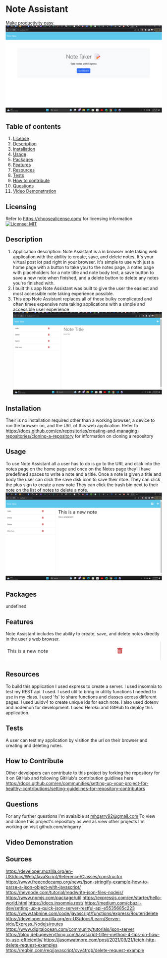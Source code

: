 # Note Assistant

Make productivity easy.
![Note Taker Landing Page][Landing Pages]
## Table of contents
1. [License](#licensing)
2. [Description](#description)
3. [Installation](#installation)
4. [Usage](#usage)
5. [Packages](#packages)
6. [Features](#features)
7. [Resources](#resources)
8. [Tests](#tests)
9. [How to contribute](#how-to-contribute)
10. [Questions](#questions)
11. [Video Demonstration](#video-demonstration)
## Licensing

Refer to <https://choosealicense.com/> for licensing information
[![License: MIT](https://img.shields.io/badge/License-MIT-yellow.svg)](https://opensource.org/licenses/MIT)

## Description

1. Application description: Note Assistant is a in browser note taking web application with the ability to create, save, and delete notes. It's your virtual post iot pad right in your browser. It's simple to use with just a home page with a button to take you to the notes page, a notes page with placeholders for a note title and note body text, a save button to save a new note when finished, and a delete button to delete any notes you're finished with.
2. I built this app  Note Assistant was built to give the user the easiest and most accessible note taking experience possible.
3. This app Note Assistant replaces all of those bulky complicated and often times expensive note taking applications with a simple and accessible user experience
![Notes Page][Notes Page]
## Installation

Their is no installation required other than a working browser, a device to run the browser on, and the URL of this web application.
Refer to https://docs.github.com/en/repositories/creating-and-managing-repositories/cloning-a-repository for information on cloning a repository

## Usage

To use Note Assistant all a user has to do is go to the URL and cllck into the notes page on the home page and once on the Notes page they'll have predefined spaces to write a note and a title. Once a note is given a title and 
body the user can click the save disk icon to save their ntoe. They can click the plus sign to create a new note They can click the trash bin next to their note on the list of notes to delete a note.
![Note Usages][Note Usage]
## Packages
undefined



## Features

Note Assistant includes the ability to create, save, and delete notes directly in the user's web browser.
![Note Deletion][Note Deletion]
## Resources

To build this application I used express to create a server. I used insomnia to test my REST api. I used. I used util to bring in utility functions I needed to use in my class. I used 'fs' to share functions and classes across different pages. I used uuidv4 to create unique ids for each note. I also used dotenv and nodemon for development. I used Heroku and GitHub to deploy this application.

## Tests
A user can test my application by visition the url on their browser and creating and deleting notes.
## How to Contribute

Other developers can contribute to this project by forking the repository for it on GitHub and following GitHub's contribution guidlines here https://docs.github.com/en/communities/setting-up-your-project-for-healthy-contributions/setting-guidelines-for-repository-contributors
## Questions

For any further questions I'm avaialble at mhgarry92@gmail.com
To view and clone this project's repository as well as view other projects I'm working on visit github.com/mhgarry
## Video Demonstration


## Sources 
https://developer.mozilla.org/en-US/docs/Web/JavaScript/Reference/Classes/constructor
https://www.freecodecamp.org/news/json-stringify-example-how-to-parse-a-json-object-with-javascript/
https://heynode.com/tutorial/readwrite-json-files-nodejs/
https://www.npmjs.com/package/util
https://expressjs.com/en/starter/hello-world.html
https://docs.insomnia.rest/
https://medium.com/cbazil-dev/setting-up-a-quick-json-server-restful-api-e5535685c223
https://www.tabnine.com/code/javascript/functions/express/Router/delete
https://developer.mozilla.org/en-US/docs/Learn/Server-side/Express_Nodejs/routes
https://www.digitalocean.com/community/tutorials/json-server
https://blog.debugeverything.com/javascript-filter-method-4-tips-on-how-to-use-efficiently/
https://jasonwatmore.com/post/2021/09/21/fetch-http-delete-request-examples
https://reqbin.com/req/javascript/cvy4trgb/delete-request-example


[Landing Pages]: images/Screenshot%202023-04-26%20232840.png
[Notes Page]: images/Screenshot%202023-04-26%20232845.png
[Note Usage]: images/Screenshot%202023-04-26%20232917.png
[def]: images/Screenshot%202023-04-26%20232930.png
[Note Deletion]: images/Screenshot%202023-04-26%20232930.png

